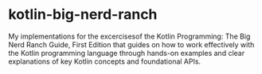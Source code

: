 # kotlin-big-nerd-ranch

My implementations for the excercisesof the Kotlin Programming: The Big Nerd Ranch Guide, First Edition that guides on how to work effectively with the Kotlin programming language through hands-on examples and clear explanations of key Kotlin concepts and foundational APIs. 
